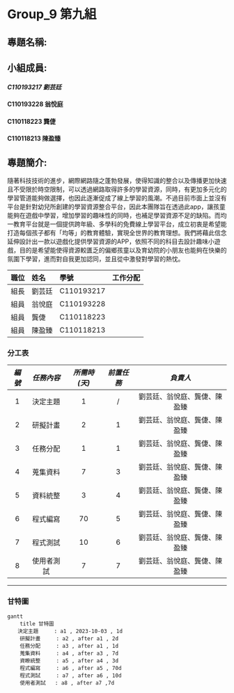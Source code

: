 # Group_9 第九組
## 專題名稱:

## 小組成員:
#### *C110193217 劉芸廷*
#### C110193228 翁悅庭
#### C110118223 龔倢
#### C110118213 陳盈臻

## 專題簡介:
隨著科技技術的進步，網際網路隨之蓬勃發展，使得知識的整合以及傳播更加快速且不受限於時空限制，可以透過網路取得許多的學習資源，同時，有更加多元化的學習管道能夠做選擇，也因此逐漸促成了線上學習的風潮。不過目前市面上並沒有平台是針對幼兒所創建的學習資源整合平台，因此本團隊旨在透過此app，讓孩童能夠在遊戲中學習，增加學習的趣味性的同時，也補足學習資源不足的缺陷。而均一教育平台就是一個提供跨年級、多學科的免費線上學習平台，成立初衷是希望能打造每個孩子都有「均等」的教育體驗，實現全世界的教育理想。我們將藉此信念延伸設計出一款以遊戲化提供學習資源的APP，依照不同的科目去設計趣味小遊戲，目的是希望能使得資源較匱乏的偏鄉孩童以及育幼院的小朋友也能夠在快樂的氛圍下學習，進而對自我更加認同，並且從中激發對學習的熱忱。

| **職位** | **姓名** | **學號** | **工作分配**|
| :---     |  :---       |  :---   | :---      |
|   組長   | 劉芸廷   | C110193217  |           |
|   組員   | 翁悅庭   | C110193228  |           |
|   組員   | 龔倢     | C110118223  |           |
|   組員   | 陳盈臻   | C110118213  |           |

### 分工表
|  *編號*  |  *任務內容*  |  *所需時(天)*  |  *前置任務*  |  *負責人*  |
| :------: |   :------:  |    :------:   |   :------:  |  :------:  |
|     1    |   決定主題   |       1       |      /      |劉芸廷、翁悅庭、龔倢、陳盈臻|
|     2    |   研擬計畫   |       2       |      1      |劉芸廷、翁悅庭、龔倢、陳盈臻|
|     3    |   任務分配   |       1       |      1      |劉芸廷、翁悅庭、龔倢、陳盈臻|
|     4    |   蒐集資料   |       7       |      3      |劉芸廷、翁悅庭、龔倢、陳盈臻|
|     5    |   資料統整   |       3       |      4      |劉芸廷、翁悅庭、龔倢、陳盈臻|
|     6    |   程式編寫   |       70      |      5      |劉芸廷、翁悅庭、龔倢、陳盈臻|
|     7    |   程式測試   |       10      |      6      |劉芸廷、翁悅庭、龔倢、陳盈臻|
|     8    |  使用者測試  |       7       |      7      |劉芸廷、翁悅庭、龔倢、陳盈臻|
---

### 甘特圖
```mermaid
gantt
    title 甘特圖
　　決定主題     : a1 , 2023-10-03 , 1d
    研擬計畫     : a2 , after a1 , 2d
    任務分配     : a3 , after a1 , 1d
    蒐集資料     : a4 , after a3 , 7d
    資瞭統整     : a5 , after a4 , 3d
    程式編寫     : a6 , after a5 , 70d
    程式測試     : a7 , after a6 , 10d
    使用者測試   : a8 , after a7 ,7d
```
